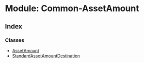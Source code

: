 # Module: Common-AssetAmount

## Index

### Classes

- [AssetAmount](../classes/common_assetamount.assetamount)
- [StandardAssetAmountDestination](../classes/common_assetamount.standardassetamountdestination)
